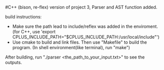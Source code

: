 #C++ (bison, re-flex) version of project 3, Parser and AST function added.

build instructions: 
* Make sure the path lead to include/reflex was added in the enviroment. (for C++, use 'export CPLUS_INCLUDE_PATH="$CPLUS_INCLUDE_PATH:/usr/local/include"')
* Use cmake to build and link files. Then use "Makefile" to build the program. (In shell environment(like terminal), run "make")

After building, run "./parser <the_path_to_your_input.txt>" to see the outputs. 

